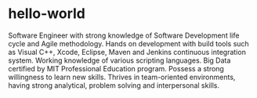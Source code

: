# hello-world

Software Engineer with strong knowledge of Software Development life cycle and Agile methodology.  Hands on development with build tools such as Visual C++, Xcode, Eclipse, Maven and Jenkins continuous integration system. Working knowledge of various scripting languages.  Big Data certified by MIT Professional Education program. Possess a strong willingness to learn new skills. Thrives in team-oriented environments, having strong analytical, problem solving and interpersonal skills.

